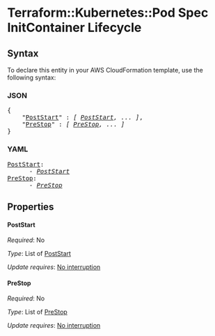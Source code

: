 # Terraform::Kubernetes::Pod Spec InitContainer Lifecycle

## Syntax

To declare this entity in your AWS CloudFormation template, use the following syntax:

### JSON

<pre>
{
    "<a href="#poststart" title="PostStart">PostStart</a>" : <i>[ <a href="spec-initcontainer-lifecycle-poststart.md">PostStart</a>, ... ]</i>,
    "<a href="#prestop" title="PreStop">PreStop</a>" : <i>[ <a href="spec-initcontainer-lifecycle-prestop.md">PreStop</a>, ... ]</i>
}
</pre>

### YAML

<pre>
<a href="#poststart" title="PostStart">PostStart</a>: <i>
      - <a href="spec-initcontainer-lifecycle-poststart.md">PostStart</a></i>
<a href="#prestop" title="PreStop">PreStop</a>: <i>
      - <a href="spec-initcontainer-lifecycle-prestop.md">PreStop</a></i>
</pre>

## Properties

#### PostStart

_Required_: No

_Type_: List of <a href="spec-initcontainer-lifecycle-poststart.md">PostStart</a>

_Update requires_: [No interruption](https://docs.aws.amazon.com/AWSCloudFormation/latest/UserGuide/using-cfn-updating-stacks-update-behaviors.html#update-no-interrupt)

#### PreStop

_Required_: No

_Type_: List of <a href="spec-initcontainer-lifecycle-prestop.md">PreStop</a>

_Update requires_: [No interruption](https://docs.aws.amazon.com/AWSCloudFormation/latest/UserGuide/using-cfn-updating-stacks-update-behaviors.html#update-no-interrupt)

